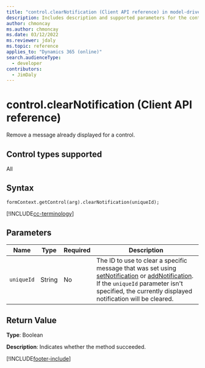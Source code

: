 ```yaml
---
title: "control.clearNotification (Client API reference) in model-driven apps| MicrosoftDocs"
description: Includes description and supported parameters for the control.clearNotification method.
author: chmoncay
ms.author: chmoncay
ms.date: 03/12/2022
ms.reviewer: jdaly
ms.topic: reference
applies_to: "Dynamics 365 (online)"
search.audienceType: 
  - developer
contributors:
  - JimDaly
---
```

# control.clearNotification (Client API reference)

Remove a message already displayed for a control.

## Control types supported

All

## Syntax

`formContext.getControl(arg).clearNotification(uniqueId);`

[!INCLUDE[cc-terminology](../../../../data-platform/includes/cc-terminology.md)]

## Parameters

|Name | Type | Required | Description|
|--|--|--|--|
|`uniqueId` |String |No|The ID to use to clear a specific message that was set using [setNotification](setNotification.md) or [addNotification](addNotification.md). If the `uniqueId` parameter isn't specified, the currently displayed notification will be cleared.|


## Return Value

**Type**: Boolean 

**Description**: Indicates whether the method succeeded. 



[!INCLUDE[footer-include](../../../../../includes/footer-banner.md)]
